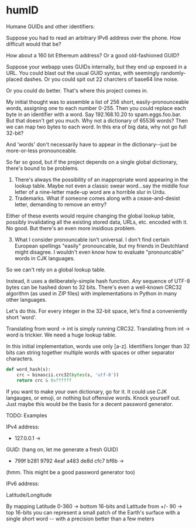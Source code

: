 # humID

Humane GUIDs and other identifiers:

Suppose you had to read an arbitrary IPv6 address over the phone. How difficult would that be?

How about a 160 bit Ethereum address? Or a good old-fashioned GUID?

Suppose your webapp uses GUIDs internally, but they end up exposed in a URL.
You could blast out the usual GUID syntax, with seemingly randomly-placed dashes. Or you could spit out 22 charcters of base64 line noise.

Or you could do better. That's where this project comes in.

My initial thought was to assemble a list of 256 short, easily-pronounceable words, assigning one to each number 0-255.
Then you could replace each byte in an identifier with a word. Say 192.168.10.20 to spam.eggs.foo.bar.
But that doesn't get you much. Why not a dictionary of 65536 words? Then we can map two bytes to each word.
In this era of big data, why not go full 32-bit?

And 'words' don't necessarily have to appear in the dictionary--just be more-or-less pronounceable.

So far so good, but if the project depends on a single global dictionary, there's bound to be problems.
1) There's always the possibility of an inappropriate word appearing in the lookup table. Maybe not even a classic
swear word...say the middle four letter of a nine-letter made-up word are a horrible slur in Urdu.
2) Trademarks. What if someone comes along with a cease-and-desist letter, demanding to remove an entry?

Either of these events would require changing the global lookup table, possibly invalidating all the existing stored
data, URLs, etc. encoded with it. No good. But there's an even more insidious problem.

3) What I consider pronouncable isn't universal. I don't find certain European  spellings "easily" pronouncable, but my friends in
Deutchland might disagree. I wouldn't even know how to evaluate "pronouncable" words in CJK languages.

So we can't rely on a global lookup table.

Instead, it uses a deliberately-simple hash function. *Any* sequence of UTF-8 bytes can be hashed down to 32 bits. There's even a well-known CRC32 algorithm (as used in ZIP files) with implementations in Python in many other languages.

Let's do this. For every integer in the 32-bit space, let's find a conveniently short 'word'.

Translating from word -> int is simply running CRC32. Translating from int -> word is trickier. We need a huge lookup table.

In this initial implementation, words use only [a-z]. Identifiers longer than 32 bits can string together multiple words with spaces or other separator characters.

```python
def word_hash(s):
    crc = binascii.crc32(bytes(s, 'utf-8'))
    return crc & 0xffffff
```

If you want to make your own dictionary, go for it. It could use CJK langauges, or emoji, or nothing but offensive
words. Knock yourself out. Just maybe this would be the basis for a decent password generator.

TODO: Examples

IPv4 address:
  * 127.0.0.1 ->
  
GUID:
  (hang on, let me generate a fresh GUID)
  * 799f b281 9792 4eaf a483 de8d cfc7 bf6b ->

(hmm. This might be a good password generator too)

IPv6 address:

Latitude/Longitude

By mapping Latitude 0-360 -> bottom 16-bits and Latitude from +/- 90 -> top 16-bits
you can represent a small patch of the Earth's surface with a single short word -- with a precision better than a few meters




